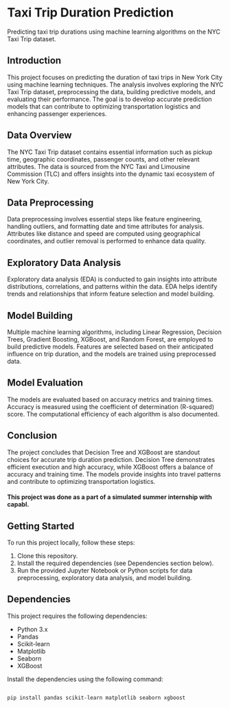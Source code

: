 # Taxi Trip Duration Prediction

Predicting taxi trip durations using machine learning algorithms on the NYC Taxi Trip dataset.

## Introduction

This project focuses on predicting the duration of taxi trips in New York City using machine learning techniques. The analysis involves exploring the NYC Taxi Trip dataset, preprocessing the data, building predictive models, and evaluating their performance. The goal is to develop accurate prediction models that can contribute to optimizing transportation logistics and enhancing passenger experiences.

## Data Overview

The NYC Taxi Trip dataset contains essential information such as pickup time, geographic coordinates, passenger counts, and other relevant attributes. The data is sourced from the NYC Taxi and Limousine Commission (TLC) and offers insights into the dynamic taxi ecosystem of New York City.

## Data Preprocessing

Data preprocessing involves essential steps like feature engineering, handling outliers, and formatting date and time attributes for analysis. Attributes like distance and speed are computed using geographical coordinates, and outlier removal is performed to enhance data quality.

## Exploratory Data Analysis

Exploratory data analysis (EDA) is conducted to gain insights into attribute distributions, correlations, and patterns within the data. EDA helps identify trends and relationships that inform feature selection and model building.

## Model Building

Multiple machine learning algorithms, including Linear Regression, Decision Trees, Gradient Boosting, XGBoost, and Random Forest, are employed to build predictive models. Features are selected based on their anticipated influence on trip duration, and the models are trained using preprocessed data.

## Model Evaluation

The models are evaluated based on accuracy metrics and training times. Accuracy is measured using the coefficient of determination (R-squared) score. The computational efficiency of each algorithm is also documented.

## Conclusion

The project concludes that Decision Tree and XGBoost are standout choices for accurate trip duration prediction. Decision Tree demonstrates efficient execution and high accuracy, while XGBoost offers a balance of accuracy and training time. The models provide insights into travel patterns and contribute to optimizing transportation logistics.

#### This project was done as a part of a simulated summer internship with capabl.


## Getting Started

To run this project locally, follow these steps:

1. Clone this repository.
2. Install the required dependencies (see Dependencies section below).
3. Run the provided Jupyter Notebook or Python scripts for data preprocessing, exploratory data analysis, and model building.

## Dependencies

This project requires the following dependencies:

- Python 3.x
- Pandas
- Scikit-learn
- Matplotlib
- Seaborn
- XGBoost

Install the dependencies using the following command:

```bash

pip install pandas scikit-learn matplotlib seaborn xgboost


